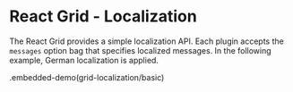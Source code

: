 # React Grid - Localization

The React Grid provides a simple localization API. Each plugin accepts the `messages` option bag that specifies localized messages. In the following example, German localization is applied.

.embedded-demo(grid-localization/basic)
